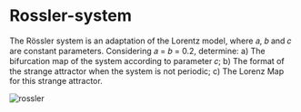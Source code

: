 # Rossler-system
The Rössler system is an adaptation of the Lorentz model, where 𝑎, 𝑏 and 𝑐 are constant parameters. Considering 𝑎 = 𝑏 = 0.2, determine:   a) The bifurcation map of the system according to parameter 𝑐; b) The format of the strange attractor when the system is not periodic; c) The Lorenz Map for this strange attractor.

![rossler](https://user-images.githubusercontent.com/72801602/115572210-12d9f480-a296-11eb-8caf-3c09084d3366.png)

